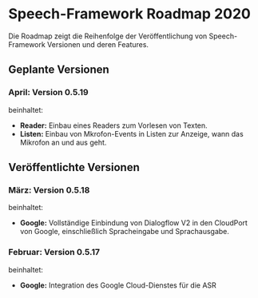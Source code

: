 # Speech-Framework Roadmap 2020

Die Roadmap zeigt die Reihenfolge der Veröffentlichung von Speech-Framework Versionen und deren Features.


## Geplante Versionen


### April: Version 0.5.19

beinhaltet:

* **Reader:** Einbau eines Readers zum Vorlesen von Texten.
* **Listen:** Einbau von Mkrofon-Events in Listen zur Anzeige, wann das Mikrofon an und aus geht.


## Veröffentlichte Versionen


### März: Version 0.5.18

beinhaltet:

* **Google:** Vollständige Einbindung von Dialogflow V2 in den CloudPort von Google, einschließlich Spracheingabe und Sprachausgabe.


### Februar: Version 0.5.17

beinhaltet:

* **Google:** Integration des Google Cloud-Dienstes für die ASR
